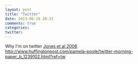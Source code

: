 ```yaml
---
layout: post
title: "Twitter"
date: 2013-06-19 20:33
comments: true
categories:
twitter:
---
```


Why I'm on twitter [Jones et al 2006]
http://www.huffingtonpost.com/pamela-poole/twitter-morning-paper_b_1239102.html?ref=tw

[Jones et al 2006]: http://dx.doi.org/10.1146/annurev.ecolsys.37.091305.110031 "The New Bioinformatics: Integrating Ecological Data from the Gene to the Biosphere in Annual Review of Ecology, Evolution, and Systematics"
